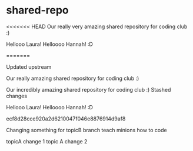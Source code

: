 # shared-repo
<<<<<<< HEAD
Our really very amazing shared repository for coding club :)

Hellooo Laura!
Helloooo Hannah! :D


=======

Updated upstream

Our really amazing shared repository for coding club :)

Our incredibly amazing shared repository for coding club :)
Stashed changes

Hellooo Laura!
Helloooo Hannah! :D

ecf8d28cce920a2d6210047f046e8876914d9af8

Changing something for topicB branch
teach minions how to code


topicA change 1
topic A change 2
